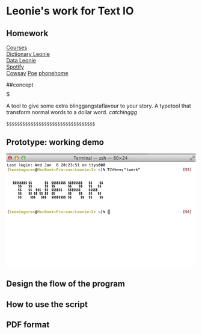 # Leonie's work for Text IO 

## Homework
[Courses](array.pv) <br>
[Dictionary Leonie](format.py) <br>
[Data Leonie](my_data_file.py) <br>
[Spotify](spotify.pv) <br>
[Cowsay](Cowsay.md)
[Poe](Poe1.md)
[phonehome](phonehome.md)



##concept
	$$$$$$$$$$$$$$$$$$$$$$$$$$$$$$$$$

A tool to give some extra blinggangstaflavour to your story. A typetool that transform normal words to a dollar word. *catchinggg* 

	$$$$$$$$$$$$$$$$$$$$$$$$$$$$$$$$$
## Prototype: working demo


![Text-IO](prototype.png)

## Design the flow of the program

## How to use the script

## PDF format 
			
